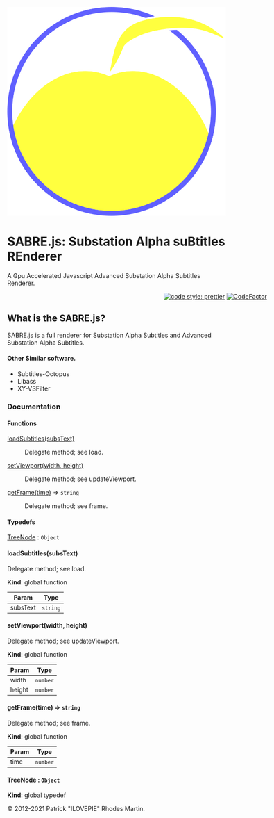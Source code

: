 ![SABRE.js](sabre.svg)

# SABRE.js: Substation Alpha suBtitles REnderer

A Gpu Accelerated Javascript Advanced Substation Alpha Subtitles Renderer.

<span style="text-align:center; width:100vw;display:inline-block;">[![code style: prettier](https://img.shields.io/badge/code_style-prettier-ff69b4.svg?style=flat-square)](https://github.com/prettier/prettier) [![CodeFactor](https://www.codefactor.io/repository/github/sabre-js/sabre.js/badge)](https://www.codefactor.io/repository/github/sabre-js/sabre.js)</span>

## What is the SABRE.js?

SABRE.js is a full renderer for Substation Alpha Subtitles and Advanced Substation Alpha Subtitles.

#### Other Similar software.

-   Subtitles-Octopus
-   Libass
-   XY-VSFilter

### Documentation

#### Functions

<dl>
<dt><a href="#loadSubtitles">loadSubtitles(subsText)</a></dt>
<dd><p>Delegate method; see load.</p>
</dd>
<dt><a href="#setViewport">setViewport(width, height)</a></dt>
<dd><p>Delegate method; see updateViewport.</p>
</dd>
<dt><a href="#getFrame">getFrame(time)</a> ⇒ <code>string</code></dt>
<dd><p>Delegate method; see frame.</p>
</dd>
</dl>

#### Typedefs

<dl>
<dt><a href="#TreeNode">TreeNode</a> : <code>Object</code></dt>
<dd></dd>
</dl>

<a name="loadSubtitles"></a>

#### loadSubtitles(subsText)

Delegate method; see load.

**Kind**: global function

| Param    | Type                |
| -------- | ------------------- |
| subsText | <code>string</code> |

<a name="setViewport"></a>

#### setViewport(width, height)

Delegate method; see updateViewport.

**Kind**: global function

| Param  | Type                |
| ------ | ------------------- |
| width  | <code>number</code> |
| height | <code>number</code> |

<a name="getFrame"></a>

#### getFrame(time) ⇒ <code>string</code>

Delegate method; see frame.

**Kind**: global function

| Param | Type                |
| ----- | ------------------- |
| time  | <code>number</code> |

<a name="TreeNode"></a>

#### TreeNode : <code>Object</code>

**Kind**: global typedef

&copy; 2012-2021 Patrick "ILOVEPIE" Rhodes Martin.
